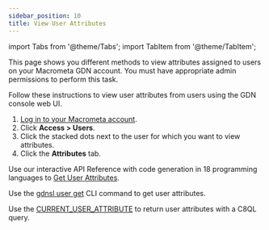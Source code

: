```yaml
---
sidebar_position: 10
title: View User Attributes
---
```


import Tabs from '@theme/Tabs';
import TabItem from '@theme/TabItem';

This page shows you different methods to view attributes assigned to users on your Macrometa GDN account. You must have appropriate admin permissions to perform this task.

<Tabs groupId="operating-systems">
<TabItem value="console" label="Web Console">

Follow these instructions to view user attributes from users using the GDN console web UI.

1. [Log in to your Macrometa account](https://auth-play.macrometa.io/).
2. Click **Access > Users**.
3. Click the stacked dots next to the user for which you want to view attributes.
4. Click the **Attributes** tab.

</TabItem>
<TabItem value="api" label="REST API">

Use our interactive API Reference with code generation in 18 programming languages to [Get User Attributes](https://macrometa.com/docs/api#/operations/GetTheAttributesForUser).

</TabItem>
<TabItem value="cli" label="CLI">

Use the [gdnsl user get](../../cli/users-cli.md#gdnsl-user-get) CLI command to get user attributes.

</TabItem>
<TabItem value="c8ql" label="C8QL">

Use the [CURRENT_USER_ATTRIBUTE](../../queryworkers/c8ql/functions/database.md#current_user_attribute) to return user attributes with a C8QL query.

</TabItem>
</Tabs>
